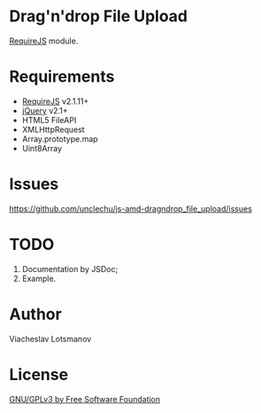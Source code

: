 Drag'n'drop File Upload
=======================

[RequireJS](http://requirejs.org/) module.

Requirements
============

- [RequireJS](http://requirejs.org/) v2.1.11+
- [jQuery](http://jquery.com/) v2.1+
- HTML5 FileAPI
- XMLHttpRequest
- Array.prototype.map
- Uint8Array

Issues
======

https://github.com/unclechu/js-amd-dragndrop_file_upload/issues

TODO
====

1. Documentation by JSDoc;
2. Example.

Author
======

Viacheslav Lotsmanov

License
=======

[GNU/GPLv3 by Free Software Foundation](https://github.com/unclechu/js-amd-dragndrop_file_upload/blob/master/LICENSE)
